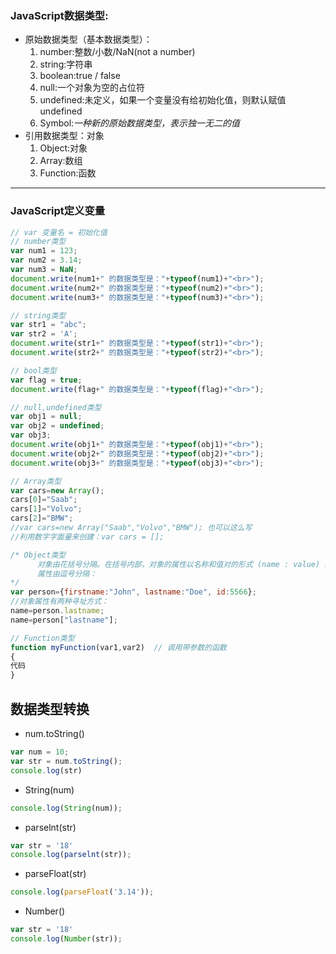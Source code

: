### JavaScript数据类型:
- 原始数据类型（基本数据类型）：
	1. number:整数/小数/NaN(not a number)
	2. string:字符串
	3. boolean:true / false
	4. null:一个对象为空的占位符
	5. undefined:未定义，如果一个变量没有给初始化值，则默认赋值undefined
	6. Symbol:*一种新的原始数据类型，表示独一无二的值*
- 引用数据类型：对象
	1. Object:对象
	2. Array:数组
	3. Function:函数

<hr>

### JavaScript定义变量
```javascript
// var 变量名 = 初始化值
// number类型
var num1 = 123;
var num2 = 3.14;
var num3 = NaN;
document.write(num1+" 的数据类型是："+typeof(num1)+"<br>");
document.write(num2+" 的数据类型是："+typeof(num2)+"<br>");
document.write(num3+" 的数据类型是："+typeof(num3)+"<br>");

// string类型
var str1 = "abc";
var str2 = 'A';
document.write(str1+" 的数据类型是："+typeof(str1)+"<br>");
document.write(str2+" 的数据类型是："+typeof(str2)+"<br>");

// bool类型
var flag = true;
document.write(flag+" 的数据类型是："+typeof(flag)+"<br>");

// null,undefined类型
var obj1 = null;
var obj2 = undefined;
var obj3;
document.write(obj1+" 的数据类型是："+typeof(obj1)+"<br>");
document.write(obj2+" 的数据类型是："+typeof(obj2)+"<br>");
document.write(obj3+" 的数据类型是："+typeof(obj3)+"<br>");

// Array类型
var cars=new Array();
cars[0]="Saab";
cars[1]="Volvo";
cars[2]="BMW";
//var cars=new Array("Saab","Volvo","BMW"); 也可以这么写
//利用数字字面量来创建：var cars = [];

/* Object类型
      对象由花括号分隔。在括号内部，对象的属性以名称和值对的形式 (name : value) 来定义。
      属性由逗号分隔：
*/
var person={firstname:"John", lastname:"Doe", id:5566};
//对象属性有两种寻址方式：
name=person.lastname;
name=person["lastname"];

// Function类型
function myFunction(var1,var2)  // 调用带参数的函数
{
代码
}
```
## 数据类型转换
- num.toString()
```javascript
var num = 10;
var str = num.toString();
console.log(str)

```
- String(num)
```javascript
console.log(String(num));
```
- parselnt(str)
```javascript
var str = '18'
console.log(parselnt(str));
```
- parseFloat(str)
```javascript
console.log(parseFloat('3.14'));
```
- Number()
```javascript
var str = '18'
console.log(Number(str));
```

